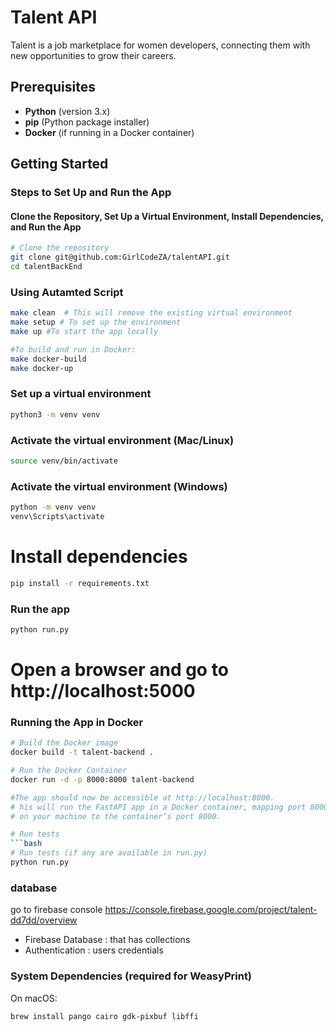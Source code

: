 # Talent API

Talent is a job marketplace for women developers, connecting them with new opportunities to grow their careers.

## Prerequisites

- **Python** (version 3.x)
- **pip** (Python package installer)
- **Docker** (if running in a Docker container)

## Getting Started

### Steps to Set Up and Run the App

#### Clone the Repository, Set Up a Virtual Environment, Install Dependencies, and Run the App

```bash
# Clone the repository
git clone git@github.com:GirlCodeZA/talentAPI.git
cd talentBackEnd
```
### Using Autamted Script
```bash
make clean  # This will remove the existing virtual environment
make setup # To set up the environment
make up #To start the app locally

#To build and run in Docker:
make docker-build 
make docker-up
```


### Set up a virtual environment
```bash
python3 -m venv venv
```

### Activate the virtual environment (Mac/Linux)
```bash
source venv/bin/activate
```

### Activate the virtual environment (Windows)
```bash
python -m venv venv
venv\Scripts\activate
```

# Install dependencies
```bash
pip install -r requirements.txt
```

### Run the app
```bash
python run.py
```

# Open a browser and go to http://localhost:5000

### Running the App in Docker
    
```bash
# Build the Docker image
docker build -t talent-backend .

# Run the Docker Container
docker run -d -p 8000:8000 talent-backend

#The app should now be accessible at http://localhost:8000. 
# his will run the FastAPI app in a Docker container, mapping port 8000 
# on your machine to the container’s port 8000.
```

```bash
# Run tests
```bash
# Run tests (if any are available in run.py)
python run.py
```

### database
go to firebase console https://console.firebase.google.com/project/talent-dd7dd/overview
- Firebase Database : that has collections
- Authentication : users credentials

### System Dependencies (required for WeasyPrint)

On macOS:
```bash
brew install pango cairo gdk-pixbuf libffi